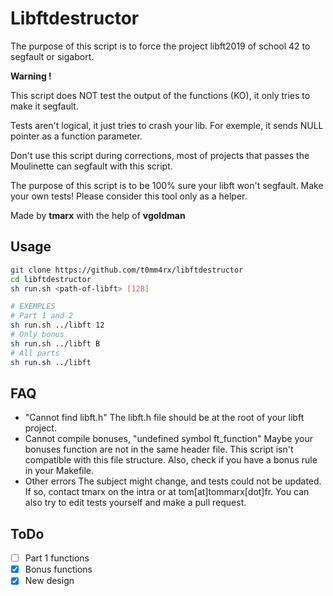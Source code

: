 # Libftdestructor

The purpose of this script is to force the project libft2019 of school 42 to segfault or sigabort.

**Warning !**

This script does NOT test the output of the functions (KO), it only tries to make it segfault.

Tests aren't logical, it just tries to crash your lib. For exemple, it sends NULL pointer as a function parameter.

Don't use this script during corrections, most of projects that passes the Moulinette can segfault with this script.

The purpose of this script is to be 100% sure your libft won't segfault.
Make your own tests! Please consider this tool only as a helper.

Made by **tmarx** with the help of **vgoldman**

## Usage
```sh
git clone https://github.com/t0mm4rx/libftdestructor
cd libftdestructor
sh run.sh <path-of-libft> [12B]

# EXEMPLES
# Part 1 and 2
sh run.sh ../libft 12
# Only bonus
sh run.sh ../libft B
# All parts
sh run.sh ../libft
```

## FAQ
- "Cannot find libft.h"
  The libft.h file should be at the root of your libft project.
- Cannot compile bonuses, "undefined symbol ft_function"
  Maybe your bonuses function are not in the same header file. This script isn't compatible with this file structure. Also, check if you have a bonus rule in your Makefile.
- Other errors
  The subject might change, and tests could not be updated. If so, contact tmarx on the intra or at tom[at]tommarx[dot]fr. You can also try to edit tests yourself and make a pull request.

## ToDo
  - [ ] Part 1 functions
  - [x] Bonus functions
  - [x] New design
